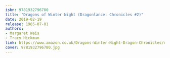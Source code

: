 ```yaml
---
isbn: 9781932796780
title: "Dragons of Winter Night (Dragonlance: Chronicles #2)"
date: 2019-02-19
release: 1985-07-01
authors:
- Margaret Weis
- Tracy Hickman
link: https://www.amazon.co.uk/Dragons-Winter-Night-Dragon-Chronicles/dp/B0027Y3RTS/ref=sr_1_3
cover: 9781932796780.jpg
---
```

